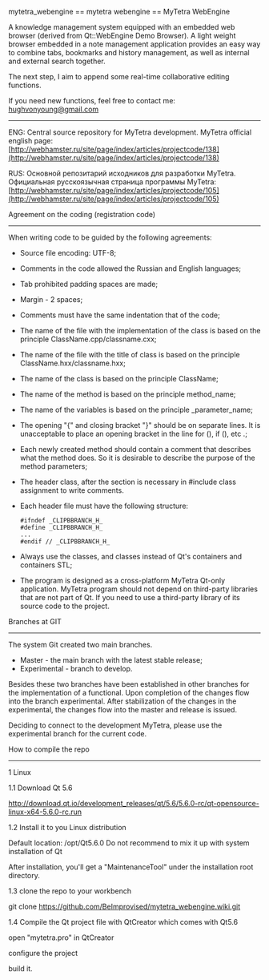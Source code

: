 
mytetra_webengine == mytetra webengine == MyTetra WebEngine

A knowledge management system equipped with an embedded web browser (derived from Qt::WebEngine Demo Browser). A light weight browser embedded in a note management application provides an easy way to combine tabs, bookmarks and history management, as well as internal and external search together.

The next step, I aim to append some real-time collaborative editing functions.

If you need new functions, feel free to contact me: hughvonyoung@gmail.com

_______________________________________________________________________

ENG: Central source repository for MyTetra development. 
MyTetra official english page: [http://webhamster.ru/site/page/index/articles/projectcode/138](http://webhamster.ru/site/page/index/articles/projectcode/138)

RUS: Основной репозитарий исходников для разработки MyTetra. 
Официальная русскоязычная страница программы MyTetra: [http://webhamster.ru/site/page/index/articles/projectcode/105](http://webhamster.ru/site/page/index/articles/projectcode/105)

Agreement on the coding (registration code)
_______________________________________________________________________

When writing code to be guided by the following agreements:

* Source file encoding: UTF-8;
* Comments in the code allowed the Russian and English languages;
* Tab prohibited padding spaces are made;
* Margin - 2 spaces;
* Comments must have the same indentation that of the code;
* The name of the file with the implementation of the class is based on the principle ClassName.cpp/classname.cxx;
* The name of the file with the title of class is based on the principle ClassName.hxx/classname.hxx;
* The name of the class is based on the principle ClassName;
* The name of the method is based on the principle method_name;
* The name of the variables is based on the principle _parameter_name;
* The opening "{" and closing bracket "}" should be on separate lines. It is unacceptable to place an opening bracket in the line for (), if (), etc .;
* Each newly created method should contain a comment that describes what the method does. So it is desirable to describe the purpose of the method parameters;
* The header class, after the section is necessary in #include class assignment to write comments.
* Each header file must have the following structure:

    ```
    #ifndef _CLIPBBRANCH_H_
    #define _CLIPBBRANCH_H_
    ...
    #endif // _CLIPBBRANCH_H_
    ```

* Always use the classes, and classes instead of Qt's containers and containers STL;
* The program is designed as a cross-platform MyTetra Qt-only application. MyTetra program should not depend on third-party libraries that are not part of Qt. If you need to use a third-party library of its source code to the project.

Branches at GIT
_______________________________________________________________________

The system Git created two main branches.

* Master - the main branch with the latest stable release;
* Experimental - branch to develop.

Besides these two branches have been established in other branches for the implementation of a functional. Upon completion of the changes flow into the branch experimental. After stabilization of the changes in the experimental, the changes flow into the master and release is issued.

Deciding to connect to the development MyTetra, please use the experimental branch for the current code.


How to compile the repo
_______________________________________________________________________

1 Linux

1.1 Download Qt 5.6

http://download.qt.io/development_releases/qt/5.6/5.6.0-rc/qt-opensource-linux-x64-5.6.0-rc.run

1.2 Install it to you Linux distribution

Default location:
/opt/Qt5.6.0
Do not recommend to mix it up with system installation of Qt

After installation, you'll get a "MaintenanceTool" under the installation root directory.

1.3 clone the repo to your workbench

git clone https://github.com/BeImprovised/mytetra_webengine.wiki.git

1.4 Compile the Qt project file with QtCreator which comes with Qt5.6

open "mytetra.pro" in QtCreator

configure the project

build it.

